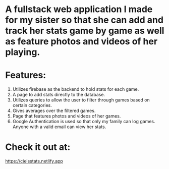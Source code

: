 # A fullstack web application I made for my sister so that she can add and track her stats game by game as well as feature photos and videos of her playing.

# Features:
1. Utilizes firebase as the backend to hold stats for each game.
2. A page to add stats directly to the database.
3. Utilizes queries to allow the user to filter through games based on certain categories.
4. Gives averages over the filtered games. 
5. Page that features photos and videos of her games.
6. Google Authentication is used so that only my family can log games. Anyone with a valid email can view her stats. 


# Check it out at: 
https://cielsstats.netlify.app
